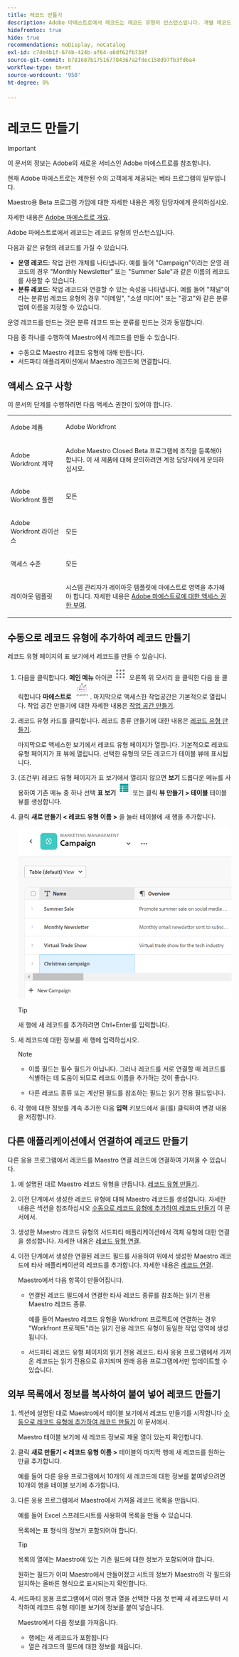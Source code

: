 ```yaml
---
title: 레코드 만들기
description: Adobe 마에스트로에서 레코드는 레코드 유형의 인스턴스입니다. 개별 레코드를 만들려면 먼저 레코드 종류를 만들어야 합니다.
hidefromtoc: true
hide: true
recommendations: noDisplay, noCatalog
exl-id: c7de4b1f-674b-424b-af64-a6df62fb738f
source-git-commit: b781687b175167784367a2fdec158d97fb3fd6a4
workflow-type: tm+mt
source-wordcount: '950'
ht-degree: 0%

---
```


<!--udpate the metadata with real information when making this available in TOC and in the left nav-->

# 레코드 만들기

>[!IMPORTANT]
>
>이 문서의 정보는 Adobe의 새로운 서비스인 Adobe 마에스트로를 참조합니다.
>
>현재 Adobe 마에스트로는 제한된 수의 고객에게 제공되는 베타 프로그램의 일부입니다.
>
>Maestro용 Beta 프로그램 가입에 대한 자세한 내용은 계정 담당자에게 문의하십시오.
>
>자세한 내용은 [Adobe 마에스트로 개요](../maestro-overview.md).

Adobe 마에스트로에서 레코드는 레코드 유형의 인스턴스입니다.

다음과 같은 유형의 레코드를 가질 수 있습니다.

* **운영 레코드**: 작업 관련 개체를 나타냅니다. 예를 들어 &quot;Campaign&quot;이라는 운영 레코드의 경우 &quot;Monthly Newsletter&quot; 또는 &quot;Summer Sale&quot;과 같은 이름의 레코드를 사용할 수 있습니다.
* **분류 레코드**: 작업 레코드와 연결할 수 있는 속성을 나타냅니다. 예를 들어 &quot;채널&quot;이라는 분류법 레코드 유형의 경우 &quot;이메일&quot;, &quot;소셜 미디어&quot; 또는 &quot;광고&quot;와 같은 분류법에 이름을 지정할 수 있습니다.

운영 레코드를 만드는 것은 분류 레코드 또는 분류를 만드는 것과 동일합니다.

다음 중 하나를 수행하여 Maestro에서 레코드를 만들 수 있습니다.

* 수동으로 Maestro 레코드 유형에 대해 만듭니다.
* 서드파티 애플리케이션에서 Maestro 레코드에 연결합니다.

## 액세스 요구 사항

이 문서의 단계를 수행하려면 다음 액세스 권한이 있어야 합니다.

<table style="table-layout:auto">
 <col>
 <tbody>
<td>
   <p> Adobe 제품</p> </td>
   <td>
   <p> Adobe Workfront</p> </td>
  </tr>  
 <td role="rowheader"><p>Adobe Workfront 계약</p></td>
   <td>
<p>Adobe Maestro Closed Beta 프로그램에 조직을 등록해야 합니다. 이 새 제품에 대해 문의하려면 계정 담당자에게 문의하십시오. </p>
   </td>
  </tr>
  <tr>
   <td role="rowheader"><p>Adobe Workfront 플랜</p></td>
   <td>
<p>모든</p>
   </td>
  </tr>
  <tr>
   <td role="rowheader"><p>Adobe Workfront 라이선스</p></td>
   <td>
   <p>모든</p> 
  </td>
  </tr>

<tr>
   <td role="rowheader">액세스 수준</td>
   <td> <p>모든</p>  
</td>
  </tr>
<tr>
   <td role="rowheader">레이아웃 템플릿</td>
   <td> <p>시스템 관리자가 레이아웃 템플릿에 마에스트로 영역을 추가해야 합니다. 자세한 내용은 <a href="../access/grant-access.md">Adobe 마에스트로에 대한 액세스 권한 부여</a>. </p>  
</td>
  </tr>
 </tbody>
</table>

<!--Maybe enable this at GA - but Maestro is not supposed to have Access controls in the Workfront Access Level: 
>[!NOTE]
>
>If you don't have access, ask your Workfront administrator if they set additional restrictions in your access level. For information on how a Workfront administrator can change your access level, see [Create or modify custom access levels](../administration-and-setup/add-users/configure-and-grant-access/create-modify-access-levels.md). -->

<!-- Notes to add for the table: for the "Workfront plans" row: the above is only for closed beta; when going to GA - activate the following plans:    
<p>Current plan: Prime and Ultimate</p>
<p>Legacy plan: Enterprise</p>-->

<!-- Notes for the table: for the "Workfront access" row: <p>For more information, see <a href="../../administration-and-setup/add-users/access-levels-and-object-permissions/wf-licenses.md" class="MCXref xref">Adobe Workfront licenses overview</a>.</p>-->

## 수동으로 레코드 유형에 추가하여 레코드 만들기 <!--in a record type table (I don't think you can create them elsewhere right now)-->

레코드 유형 페이지의 표 보기에서 레코드를 만들 수 있습니다.

1. 다음을 클릭합니다. **메인 메뉴** 아이콘 ![](assets/main-menu-workfront.png) 오른쪽 위 모서리 <!--or the **Main Menu** icon ![](assets/main-menu-shell.png) in the upper-left corner, if available-->을 클릭한 다음 을 클릭합니다 **마에스트로** ![](assets/maestro-icon.png).
마지막으로 액세스한 작업공간은 기본적으로 열립니다. 작업 공간 만들기에 대한 자세한 내용은 [작업 공간 만들기](../architecture-and-fields/create-workspaces.md).
1. 레코드 유형 카드를 클릭합니다. 레코드 종류 만들기에 대한 내용은 [레코드 유형 만들기](../architecture-and-fields/create-record-types.md).

   마지막으로 액세스한 보기에서 레코드 유형 페이지가 열립니다. 기본적으로 레코드 유형 페이지가 표 뷰에 열립니다.
선택한 유형의 모든 레코드가 테이블 뷰에 표시됩니다.

1. (조건부) 레코드 유형 페이지가 표 보기에서 열리지 않으면 **보기** 드롭다운 메뉴를 사용하여 기존 메뉴 중 하나 선택 **표 보기** ![](assets/table-view-icon.png) 또는 클릭 **뷰 만들기 > 테이블** 테이블 뷰를 생성합니다.

1. 클릭 **새로 만들기 &lt; 레코드 유형 이름 >** 을 눌러 테이블에 새 행을 추가합니다.

   ![](assets/adding-a-new-campaign-in-table-row.png)

   >[!TIP]
   >
   >    새 행에 새 레코드를 추가하려면 Ctrl+Enter를 입력합니다.

   <!--ensure this is the shortcut for adding a new row AND that it is not different for Macs-->

1. 새 레코드에 대한 정보를 새 행에 입력하십시오.

   >[!NOTE]
   >
   >  * 이름 필드는 필수 필드가 아닙니다. 그러나 레코드를 서로 연결할 때 레코드를 식별하는 데 도움이 되므로 레코드 이름을 추가하는 것이 좋습니다.
   >
   >  * 다른 레코드 종류 또는 계산된 필드를 참조하는 필드는 읽기 전용 필드입니다.

1. 각 행에 대한 정보를 계속 추가한 다음 **입력** 키보드에서 을(를) 클릭하여 변경 내용을 저장합니다.

## 다른 애플리케이션에서 연결하여 레코드 만들기

다른 응용 프로그램에서 레코드를 Maestro 연결 레코드에 연결하여 가져올 수 있습니다.

1. 에 설명된 대로 Maestro 레코드 유형을 만듭니다. [레코드 유형 만들기](../architecture-and-fields/create-record-types.md).

1. 이전 단계에서 생성한 레코드 유형에 대해 Maestro 레코드를 생성합니다. 자세한 내용은 섹션을 참조하십시오 [수동으로 레코드 유형에 추가하여 레코드 만들기](#create-records-by-manually-adding-them-to-a-record-type) 이 문서에서.

1. 생성한 Maestro 레코드 유형의 서드파티 애플리케이션에서 객체 유형에 대한 연결을 생성합니다. 자세한 내용은 [레코드 유형 연결](../architecture-and-fields/connect-record-types.md).

1. 이전 단계에서 생성한 연결된 레코드 필드를 사용하여 위에서 생성한 Maestro 레코드에 타사 애플리케이션의 레코드를 추가합니다. 자세한 내용은 [레코드 연결](../records/connect-records.md).

   Maestro에서 다음 항목이 만들어집니다.

   * 연결된 레코드 필드에서 연결한 타사 레코드 종류를 참조하는 읽기 전용 Maestro 레코드 종류.

     예를 들어 Maestro 레코드 유형을 Workfront 프로젝트에 연결하는 경우 &quot;Workfront 프로젝트&quot;라는 읽기 전용 레코드 유형이 동일한 작업 영역에 생성됩니다.
   * 서드파티 레코드 유형 페이지의 읽기 전용 레코드. 타사 응용 프로그램에서 가져온 레코드는 읽기 전용으로 유지되며 원래 응용 프로그램에서만 업데이트할 수 있습니다.


## 외부 목록에서 정보를 복사하여 붙여 넣어 레코드 만들기

1. 섹션에 설명된 대로 Maestro에서 테이블 보기에서 레코드 만들기를 시작합니다 [수동으로 레코드 유형에 추가하여 레코드 만들기](#create-records-by-manually-adding-them-to-a-record-type) 이 문서에서.

   Maestro 테이블 보기에 새 레코드 정보로 채울 열이 있는지 확인합니다.

1. 클릭 **새로 만들기 &lt; 레코드 유형 이름 >** 테이블의 마지막 행에 새 레코드를 원하는 만큼 추가합니다.

   예를 들어 다른 응용 프로그램에서 10개의 새 레코드에 대한 정보를 붙여넣으려면 10개의 행을 테이블 보기에 추가합니다.

1. 다른 응용 프로그램에서 Maestro에서 가져올 레코드 목록을 만듭니다.

   예를 들어 Excel 스프레드시트를 사용하여 목록을 만들 수 있습니다.

   목록에는 표 형식의 정보가 포함되어야 합니다.

   >[!TIP]
   >
   > 목록의 열에는 Maestro에 있는 기존 필드에 대한 정보가 포함되어야 합니다.
   >
   > 원하는 필드가 이미 Maestro에서 만들어졌고 시트의 정보가 Maestro의 각 필드와 일치하는 올바른 형식으로 표시되는지 확인합니다.

1. 서드파티 응용 프로그램에서 여러 행과 열을 선택한 다음 첫 번째 새 레코드부터 시작하여 레코드 유형 테이블 보기에 정보를 붙여 넣습니다.

   Maestro에서 다음 정보를 가져옵니다.

   * 행에는 새 레코드가 포함됩니다
   * 열은 레코드의 필드에 대한 정보를 채웁니다.
